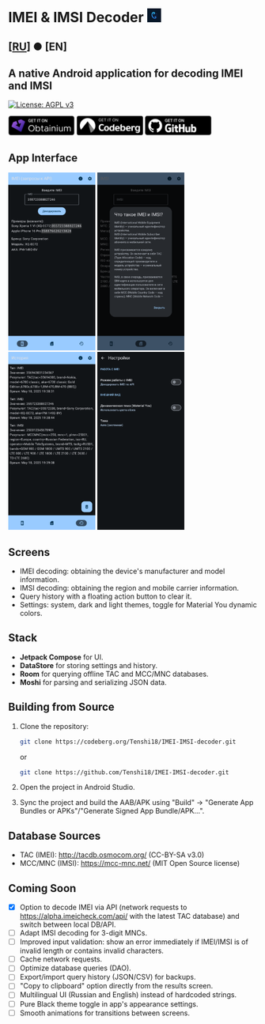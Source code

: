 # IMEI & IMSI Decoder <img src="./app/src/main/res/mipmap-hdpi/ic_launcher_foreground.webp" height="28">

## [[RU](./README.md)] ● [EN]

## A native Android application for decoding IMEI and IMSI

[![License: AGPL v3](https://img.shields.io/badge/License-AGPLv3-blue)](https://www.gnu.org/licenses/agpl-3.0.html)

[<img src="./download-sources-images/obtainium.png" height="40">](https://apps.obtainium.imranr.dev/redirect?r=obtainium://app/%7B%22id%22%3A%22com.tenshi18.imeiimsidecoder%22%2C%22url%22%3A%22https%3A%2F%2Fcodeberg.org%2FTenshi18%2FIMEI-IMSI-decoder%22%2C%22author%22%3A%22Tenshi18%22%2C%22name%22%3A%22IMEI%20%26%20IMSI%20decoder%22%2C%22preferredApkIndex%22%3A0%2C%22additionalSettings%22%3A%22%7B%5C%22includePrereleases%5C%22%3Afalse%2C%5C%22fallbackToOlderReleases%5C%22%3Atrue%2C%5C%22filterReleaseTitlesByRegEx%5C%22%3A%5C%22%5C%22%2C%5C%22filterReleaseNotesByRegEx%5C%22%3A%5C%22%5C%22%2C%5C%22verifyLatestTag%5C%22%3Afalse%2C%5C%22sortMethodChoice%5C%22%3A%5C%22date%5C%22%2C%5C%22useLatestAssetDateAsReleaseDate%5C%22%3Afalse%2C%5C%22releaseTitleAsVersion%5C%22%3Afalse%2C%5C%22trackOnly%5C%22%3Afalse%2C%5C%22versionExtractionRegEx%5C%22%3A%5C%22%5C%22%2C%5C%22matchGroupToUse%5C%22%3A%5C%22%5C%22%2C%5C%22versionDetection%5C%22%3Atrue%2C%5C%22useVersionCodeAsOSVersion%5C%22%3Afalse%2C%5C%22apkFilterRegEx%5C%22%3A%5C%22%5C%22%2C%5C%22invertAPKFilter%5C%22%3Afalse%2C%5C%22autoApkFilterByArch%5C%22%3Atrue%2C%5C%22appName%5C%22%3A%5C%22%5C%22%2C%5C%22appAuthor%5C%22%3A%5C%22%5C%22%2C%5C%22shizukuPretendToBeGooglePlay%5C%22%3Afalse%2C%5C%22allowInsecure%5C%22%3Afalse%2C%5C%22exemptFromBackgroundUpdates%5C%22%3Afalse%2C%5C%22skipUpdateNotifications%5C%22%3Afalse%2C%5C%22about%5C%22%3A%5C%22%5C%22%2C%5C%22refreshBeforeDownload%5C%22%3Afalse%7D%22%2C%22overrideSource%22%3Anull%7D)
[<img src="./download-sources-images/codeberg.png" height="40">](https://codeberg.org/Tenshi18/IMEI-IMSI-decoder/releases/latest)
[<img src="./download-sources-images/github.png" height="40">](https://github.com/Tenshi18/IMEI-IMSI-decoder/releases)

## App Interface
<p align="left">
   <img src="./app-screenshots/1.png" height="360">
   <img src="./app-screenshots/2.png" height="360">
   <img src="./app-screenshots/3.png" height="360">
   <img src="./app-screenshots/4.png" height="360">
</p>

## Screens
- IMEI decoding: obtaining the device's manufacturer and model information.
- IMSI decoding: obtaining the region and mobile carrier information.
- Query history with a floating action button to clear it.
- Settings: system, dark and light themes, toggle for Material You dynamic colors.

## Stack
- **Jetpack Compose** for UI.
- **DataStore** for storing settings and history.
- **Room** for querying offline TAC and MCC/MNC databases.
- **Moshi** for parsing and serializing JSON data.

## Building from Source
1. Clone the repository:
   ```bash
   git clone https://codeberg.org/Tenshi18/IMEI-IMSI-decoder.git
   ```
   or
   
   ```bash
   git clone https://github.com/Tenshi18/IMEI-IMSI-decoder.git
   ```
2. Open the project in Android Studio.
3. Sync the project and build the AAB/APK using "Build" -> "Generate App Bundles or APKs"/"Generate Signed App Bundle/APK...".

## Database Sources
- TAC (IMEI): http://tacdb.osmocom.org/ (CC-BY-SA v3.0)
- MCC/MNC (IMSI): https://mcc-mnc.net/ (MIT Open Source license)

## Coming Soon
- [x] Option to decode IMEI via API (network requests to https://alpha.imeicheck.com/api/ with the latest TAC database) and switch between local DB/API.
- [ ] Adapt IMSI decoding for 3-digit MNCs.
- [ ] Improved input validation: show an error immediately if IMEI/IMSI is of invalid length or contains invalid characters.
- [ ] Cache network requests.
- [ ] Optimize database queries (DAO).
- [ ] Export/import query history (JSON/CSV) for backups.
- [ ] "Copy to clipboard" option directly from the results screen.
- [ ] Multilingual UI (Russian and English) instead of hardcoded strings.
- [ ] Pure Black theme toggle in app's appearance settings.
- [ ] Smooth animations for transitions between screens.
